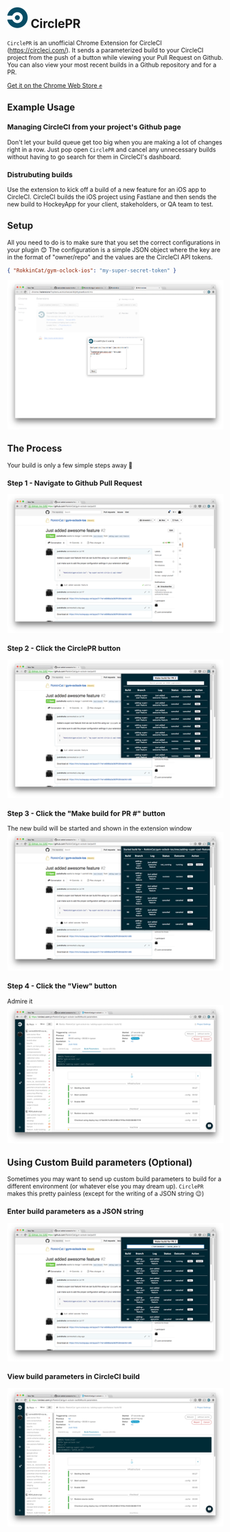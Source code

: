 # ![](icon48.png) CirclePR
`CirclePR` is an unofficial Chrome Extension for CircleCI (https://circleci.com/). It sends a parameterized build to your CircleCI project from the push of a button while viewing your Pull Request on Github. You can also view your most recent builds in a Github repository and for a PR.

[Get it on the Chrome Web Store :fist:](https://chrome.google.com/webstore/detail/circlepr-for-circleci/hcinmdnhmbfnfaaodeehiipiaekdkjhj)

## Example Usage

### Managing CircleCI from your project's Github page
Don't let your build queue get too big when you are making a lot of changes right in a row. Just pop open `CirclePR` and cancel any unnecessary builds without having to go search for them in CircleCI's dashboard.

### Distrubuting builds
Use the extension to kick off a build of a new feature for an iOS app to CircleCI. CircleCI builds the iOS project using Fastlane and then sends the new build to HockeyApp for your client, stakeholders, or QA team to test.

## Setup

All you need to do is to make sure that you set the correct configurations in your plugin :blush: The configuration is a simple JSON object where the key are in the format of "owner/repo" and the values are the CircleCI API tokens.

```json
{ "RokkinCat/gym-oclock-ios": "my-super-secret-token" }
```

![](screenshots/screenshot_9.png)

## The Process
Your build is only a few simple steps away :raised_hands:

### Step 1 - Navigate to Github Pull Request
![](screenshots/screenshot_0.png)

### Step 2 - Click the CirclePR button
![](screenshots/screenshot_1.png)

### Step 3 - Click the "Make build for PR #" button
The new build will be started and shown in the extension window
![](screenshots/screenshot_1.5.png)

### Step 4 - Click the "View" button
Admire it
![](screenshots/screenshot_2.png)

## Using Custom Build parameters (Optional)
Sometimes you may want to send up custom build parameters to build for a different environment (or whatever else you may dream up). `CirclePR` makes this pretty painless (except for the writing of a JSON string :wink:)

### Enter build parameters as a JSON string
![](screenshots/screenshot_4.png)

### View build parameters in CircleCI build
![](screenshots/screenshot_5.png)
